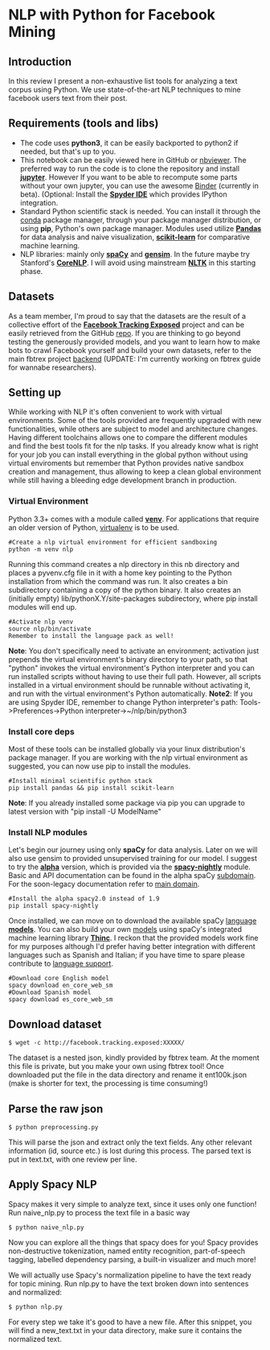 # NLP with Python for Facebook Mining
## Introduction
In this review I present a non-exhaustive list tools for analyzing a text corpus using Python. We use state-of-the-art NLP techniques to mine facebook users text from their post. 

## Requirements (tools and libs)
* The code uses __python3__, it can be easily backported to python2 if needed, but that's up to you.
* This notebook can be easily viewed here in GitHub or [nbviewer](https://nbviewer.jupyter.org/). The preferred way to run the code is to clone the repository and install [__jupyter__](https://jupyter.org/). However If you want to be able to recompute some parts without your own jupyter, you can use the awesome [Binder](https://mybinder.org/) (currently in beta).
(Optional: Install the [__Spyder IDE__](https://github.com/spyder-ide/spyder) which provides IPython integration.
* Standard Python scientific stack is needed. You can install it through the [conda](https://conda.io/) package manager, through your package manager distribution, or using __pip__, Python's own package manager.
Modules used utilize [__Pandas__](http://pandas.pydata.org/) for data analysis and naive visualization, [__scikit-learn__](http://scikit-learn.org/) for comparative machine learning.
* NLP libraries: mainly only [__spaCy__](https://spacy.io/) and [__gensim__](https://radimrehurek.com/gensim/). In the future maybe try Stanford's [__CoreNLP__](https://stanfordnlp.github.io/CoreNLP/). I will avoid using mainstream [__NLTK__](www.nltk.org) in this starting phase.

## Datasets
As a team member, I'm proud to say that the datasets are the result of a collective effort of the [__Facebook Tracking Exposed__](https://facebook.tracking.exposed/) project and can be easily retrieved from the GitHub [repo](https://github.com/tracking-exposed/experiments-data/).
If you are thinking to go beyond testing the generously provided models, and you want to learn how to make bots to crawl Facebook  yourself and build your own datasets, refer to the main fbtrex project [backend](https://github.com/tracking-exposed/facebook) (UPDATE: I'm currently working on fbtrex guide for wannabe researchers).

## Setting up
While working with NLP it's often convenient to work with virtual environments. Some of the tools provided are frequently upgraded with new functionalities, while others are subject to model and architecture changes. Having different toolchains allows one to compare the different modules and find the best tools fit for the nlp tasks. 
If you already know what is right for your job you can install everything in the global python without using virtual enviroments but remember that Python provides native sandbox creation and management, thus allowing to keep a clean global environment while still having a bleeding edge development branch in production.

### Virtual Environment
Python 3.3+ comes with a module called [__venv__](https://docs.python.org/3/library/venv.html). For applications that require an older version of Python, [virtualenv](https://virtualenv.pypa.io/en/stable/) is to be used.
```
#Create a nlp virtual environment for efficient sandboxing
python -m venv nlp
```
Running this command creates a nlp directory in this nb directory and places a pyvenv.cfg file in it with a home key pointing to the Python installation from which the command was run. It also creates a bin subdirectory containing a copy of the python binary. It also creates an (initially empty) lib/pythonX.Y/site-packages subdirectory, where pip install modules will end up.
```
#Activate nlp venv
source nlp/bin/activate
Remember to install the language pack as well!
```
__Note__: You don't specifically need to activate an environment; activation just prepends the virtual environment's binary directory to your path, so that "python" invokes the virtual environment's Python interpreter and you can run installed scripts without having to use their full path. However, all scripts installed in a virtual environment should be runnable without activating it, and run with the virtual environment's Python automatically.
__Note2__: If you are using Spyder IDE, remember to change Python interpreter's path: Tools->Preferences->Python interpreter->~/nlp/bin/python3

### Install core deps
Most of these tools can be installed globally via your linux distribution's package manager. If you are working with the nlp virtual environment as suggested, you can now use pip to install the modules. 
```
#Install minimal scientific python stack
pip install pandas && pip install scikit-learn
```
__Note__: If you already installed some package via pip you can upgrade to latest version with "pip install -U ModelName"

### Install NLP modules
Let's begin our journey using only __spaCy__ for data analysis. Later on we will also use gensim to provided unsupervised training for our model. 
I suggest to try the [__alpha__](http://alpha.spacy.io/) version, which is provided via the [__spacy-nightly__](https://pypi.python.org/pypi/spacy-nightly) module. Basic and API documentation can be found in the alpha spaCy [subdomain](https://alpha.spacy.io/usage/). For the soon-legacy documentation refer to [main domain](https://spacy.io/docs/usage/).
```
#Install the alpha spacy2.0 instead of 1.9
pip install spacy-nightly
```
Once installed, we can move on to download the available spaCy [language __models__](https://alpha.spacy.io/models/). You can also build your own [models](https://alpha.spacy.io/api/#nn-models) using spaCy's integrated machine learning library [__Thinc__](https://github.com/explosion/thinc). I reckon that the provided models work fine for my purposes although I'd prefer having better integration with different languages such as Spanish and Italian; if you have time to spare please contribute to [language support](https://spacy.io/docs/usage/adding-languages).
```
#Download core English model
spacy download en_core_web_sm
#Download Spanish model
spacy download es_core_web_sm
```

## Download dataset
```
$ wget -c http://facebook.tracking.exposed:XXXXX/
```
The dataset is a nested json, kindly provided by fbtrex team. At the moment this file is private, but you make your own using fbtrex tool!
Once downloaded put the file in the data directory and rename it ent100k.json (make is shorter for text, the processing is time consuming!) 
## Parse the raw json
```
$ python preprocessing.py
```
This will parse the json and extract only the text fields. Any other relevant information (id, source etc.) is lost during this process. The parsed text is put in text.txt, with one review per line.
## Apply Spacy NLP
Spacy makes it very simple to analyze text, since it uses only one function!
Run naive_nlp.py to process the text file in a basic way 
```
$ python naive_nlp.py
```
Now you can explore all the things that spacy does for you! Spacy provides non-destructive tokenization, named entity recognition, part-of-speech tagging, labelled dependency parsing, a built-in visualizer and much more!  

We will actually use Spacy's normalization pipeline to have the text ready for topic mining. Run nlp.py to have the text broken down into sentences and normalized: 
```
$ python nlp.py
```
For every step we take it's good to have a new file. After this snippet, you will find a new_text.txt in your data directory, make sure it contains the normalized text.
